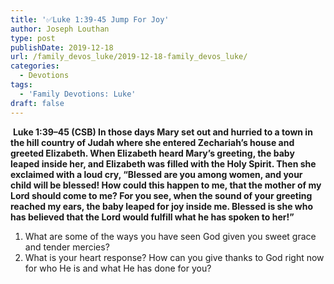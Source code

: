 ```yaml
---
title: '✅Luke 1:39-45 Jump For Joy'
author: Joseph Louthan
type: post
publishDate: 2019-12-18
url: /family_devos_luke/2019-12-18-family_devos_luke/
categories:
  - Devotions
tags:
  - 'Family Devotions: Luke'
draft: false
---
```


​		**Luke 1:39–45 (CSB) In those days Mary set out and hurried to a town in the hill country of Judah  where she entered Zechariah’s house and greeted Elizabeth.  When Elizabeth heard Mary’s greeting, the baby leaped inside her, and Elizabeth was filled with the Holy Spirit.  Then she exclaimed with a loud cry, “Blessed are you among women, and your child will be blessed!  How could this happen to me, that the mother of my Lord should come to me?  For you see, when the sound of your greeting reached my ears, the baby leaped for joy inside me.  Blessed is she who has believed that the Lord would fulfill what he has spoken to her!”** 

1. What are some of the ways you have seen God given you sweet grace and tender mercies?
2. What is your heart response? How can you give thanks to God right now for who He is and what He has done for you?